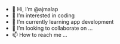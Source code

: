 - 👋 Hi, I’m @ajmalap
- 👀 I’m interested in coding
- 🌱 I’m currently learning app development
- 💞️ I’m looking to collaborate on ...
- 📫 How to reach me ...

<!---
ajmalap/ajmalap is a ✨ special ✨ repository because its `README.md` (this file) appears on your GitHub profile.
You can click the Preview link to take a look at your changes.
--->
